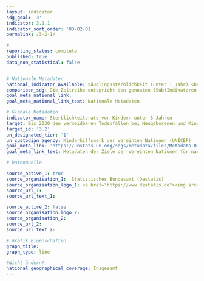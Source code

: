 ```yaml
---
layout: indicator
sdg_goal: '3'
indicator: 3.2.1
indicator_sort_order: '03-02-01'
permalink: /3-2-1/

#
reporting_status: complete
published: true
data_non_statistical: false


# Nationale Metadaten
national_indicator_available: Säuglingssterblichkeit (unter 1 Jahr) <br> Kindersterblichkeit unter 5 Jahren
comparison_sdg: Die Zeitreihe entspricht den gennaten (Sub)Indikatoren der internationalen Metadatenbeschreibung.
goal_meta_national_link:
goal_meta_national_link_text: Nationale Metadaten

# Globale Metadaten
indicator_name: Sterblichkeitsrate von Kindern unter 5 Jahren
target: Bis 2030 den vermeidbaren Todesfällen bei Neugeborenen und Kindern unter 5 Jahren ein Ende setzen, mit dem von allen Ländern zu verfolgenden Ziel, die Sterblichkeit bei Neugeborenen mindestens auf 12 je 1.000 Lebendgeburten und bei Kindern unter 5 Jahren mindestens auf 25 je 1.000 Lebendgeburten zu senken
target_id: '3.2'
un_designated_tier: '1'
un_custodian_agency: Kinderhilfswerk der Vereinten Nationen (UNICEF)
goal_meta_link: 'https://unstats.un.org/sdgs/metadata/files/Metadata-03-02-01.pdf'
goal_meta_link_text: Metadaten der Ziele der Vereinten Nationen für nachhaltige Entwicklung

# Datenquelle

source_active_1: true
source_organisation_1:  Statistisches Bundesamt (Destatis)
source_organisation_logo_1: <a href="https://www.destatis.de"><img src="https://g205sdgs.github.io/sdg-indicators/public/logos/destatis.png" alt="Logo Destatis" /></a>
source_url_1:
source_url_text_1:

source_active_2: false
source_organisation_logo_2:
source_organisation_2:
source_url_2:
source_url_text_2:

# Grafik Eigenschaften
graph_title:
graph_type: line

#Nicht ändern!
national_geographical_coverage: Insgesamt
---
```

